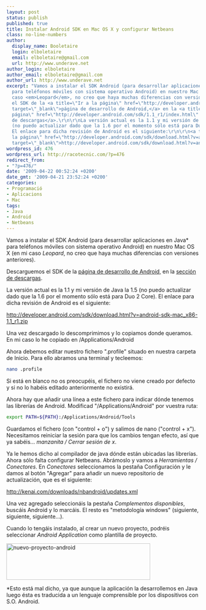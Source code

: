 ```yaml
---
layout: post
status: publish
published: true
title: Instalar Android SDK en Mac OS X y configurar Netbeans
class: no-line-numbers
author:
  display_name: Booletaire
  login: elboletaire
  email: elboletaire@gmail.com
  url: http://www.underave.net
author_login: elboletaire
author_email: elboletaire@gmail.com
author_url: http://www.underave.net
excerpt: "Vamos a instalar el SDK Android (para desarrollar aplicaciones en Java*
  para teléfonos móviles con sistema operativo Android) en nuestro Mac OS X (en mi
  caso <em>Leopard</em>, no creo que haya muchas diferencias con versiones anteriores).\r\n\r\nDescarguemos
  el SDK de la <a title=\"Ir a la página\" href=\"http://developer.android.com/\"
  target=\"_blank\">página de desarrollo de Android,</a> en la <a title=\"Ir a la
  página\" href=\"http://developer.android.com/sdk/1.1_r1/index.html\" target=\"_blank\">sección
  de descargas</a>.\r\n\r\nLa versión actual es la 1.1 y mi versión de Java la 1.5
  (no puedo actualizar dado que la 1.6 por el momento sólo está para Duo 2 Core).
  El enlace para dicha revisión de Android es el siguiente:\r\n\r\n<a title=\"Ir a
  la página\" href=\"http://developer.android.com/sdk/download.html?v=android-sdk-mac_x86-1.1_r1.zip\"
  target=\"_blank\">http://developer.android.com/sdk/download.html?v=android-sdk-mac_x86-1.1_r1.zip</a>\r\n\r\n"
wordpress_id: 476
wordpress_url: http://racotecnic.com/?p=476
redirect_from:
- "?p=476/"
date: '2009-04-22 00:52:24 +0200'
date_gmt: '2009-04-21 23:52:24 +0200'
categories:
- Programació
- Aplicacions
- Mac
tags:
- Java
- Android
- Netbeans
---
```


Vamos a instalar el SDK Android (para desarrollar aplicaciones en Java* para teléfonos móviles con sistema operativo Android) en nuestro Mac OS X (en mi caso <em>Leopard</em>, no creo que haya muchas diferencias con versiones anteriores).

Descarguemos el SDK de la <a title="Ir a la página" href="http://developer.android.com/" target="_blank">página de desarrollo de Android,</a> en la <a title="Ir a la página" href="http://developer.android.com/sdk/1.1_r1/index.html" target="_blank">sección de descargas</a>.

La versión actual es la 1.1 y mi versión de Java la 1.5 (no puedo actualizar dado que la 1.6 por el momento sólo está para Duo 2 Core). El enlace para dicha revisión de Android es el siguiente:

<a title="Ir a la página" href="http://developer.android.com/sdk/download.html?v=android-sdk-mac_x86-1.1_r1.zip" target="_blank">http://developer.android.com/sdk/download.html?v=android-sdk-mac_x86-1.1_r1.zip</a>

<a id="more"></a><a id="more-476"></a>
Una vez descargado lo descomprimimos y lo copiamos donde queramos. En mi caso lo he copiado en /Applications/Android

Ahora debemos editar nuestro fichero ".profile" situado en nuestra carpeta de Inicio. Para ello abramos una terminal y tecleemos:

~~~bash
nano .profile
~~~

Si está en blanco no os preocupéis, el fichero no viene creado por defecto y si no lo habéis editado anteriormente no existirá.

Ahora hay que añadir una línea a este fichero para indicar dónde tenemos las librerías de Android. Modificad "/Applications/Android" por vuestra ruta:

~~~bash
export PATH=${PATH}:/Applications/Android/Tools
~~~

Guardamos el fichero (con "control + o") y salimos de nano ("control + x"). Necesitamos reiniciar la sesión para que los cambios tengan efecto, así que ya sabéis... <em>manzanita / Cerrar sesión de x</em>.

Ya le hemos dicho al compilador de java dónde están ubicadas las librerías. Ahora sólo falta configurar Netbeans. Abrámoslo y vamos a <em>Herramientas / Conectores</em>. En <em>Conectores</em> seleccionamos la pestaña Configuración y le damos al botón "Agregar" para añadir un nuevo repositorio de actualización, que es el siguiente:

http://kenai.com/downloads/nbandroid/updates.xml

Una vez agregado seleccionáis la pestaña <em>Complementos disponibles</em>, buscáis Android y lo marcáis. El resto es "metodología windows" (siguiente, siguiente, siguiente...).

Cuando lo tengáis instalado, al crear un nuevo proyecto, podréis seleccionar <em>Android Application</em> como plantilla de proyecto.

<a href="{{ site.url }}/uploads/2009/04/nuevo-proyecto-android.png"><img class="size-full wp-image-477 aligncenter" title="nuevo-proyecto-android" src="{{ site.url }}/uploads/2009/04/nuevo-proyecto-android.png" alt="nuevo-proyecto-android" width="375" height="95" /></a>

*Esto está mal dicho, ya que aunque la aplicación la desarrollemos en Java luego ésta es traducida a un lenguaje comprensible por los dispositivos con S.O. Android.
